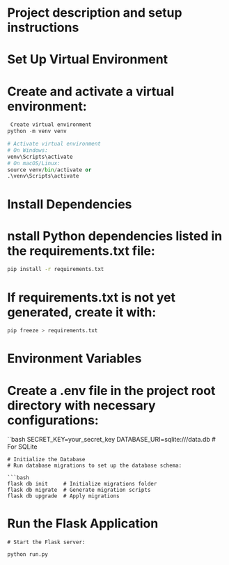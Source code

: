# Project description and setup instructions
 # Set Up Virtual Environment

# Create and activate a virtual environment:
```py
 Create virtual environment
python -m venv venv

# Activate virtual environment
# On Windows:
venv\Scripts\activate
# On macOS/Linux:
source venv/bin/activate or 
.\venv\Scripts\activate

```
#  Install Dependencies
# nstall Python dependencies listed in the requirements.txt file:
```bash
pip install -r requirements.txt
```
# If requirements.txt is not yet generated, create it with:
```bash
pip freeze > requirements.txt
```
# Environment Variables
# Create a .env file in the project root directory with necessary configurations:

``bash
SECRET_KEY=your_secret_key
DATABASE_URI=sqlite:///data.db  # For SQLite
```
# Initialize the Database
# Run database migrations to set up the database schema:

```bash
flask db init     # Initialize migrations folder
flask db migrate  # Generate migration scripts
flask db upgrade  # Apply migrations
```
# Run the Flask Application
    # Start the Flask server:

```bash
python run.py
```




